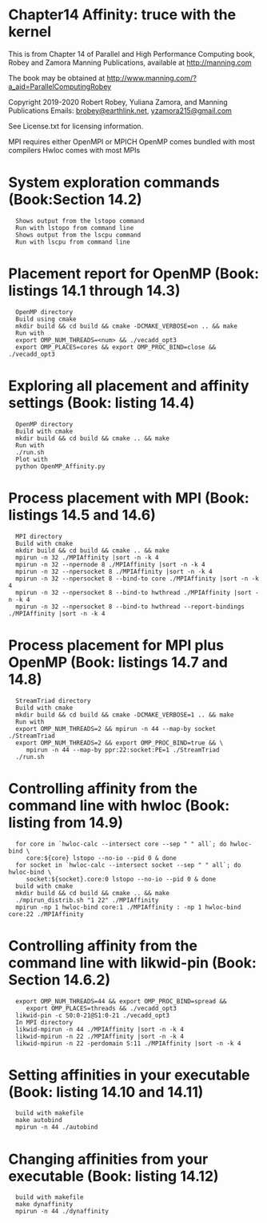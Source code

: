 # Chapter14 Affinity: truce with the kernel
This is from Chapter 14 of Parallel and High Performance Computing book, Robey and Zamora
Manning Publications, available at http://manning.com

The book may be obtained at
   http://www.manning.com/?a_aid=ParallelComputingRobey

Copyright 2019-2020 Robert Robey, Yuliana Zamora, and Manning Publications
Emails: brobey@earthlink.net, yzamora215@gmail.com

See License.txt for licensing information.

MPI requires either OpenMPI or MPICH
OpenMP comes bundled with most compilers
Hwloc comes with most MPIs

# System exploration commands (Book:Section 14.2)
      Shows output from the lstopo command
      Run with lstopo from command line
      Shows output from the lscpu command
      Run with lscpu from command line

# Placement report for OpenMP (Book: listings 14.1 through 14.3)
      OpenMP directory
      Build using cmake
      mkdir build && cd build && cmake -DCMAKE_VERBOSE=on .. && make
      Run with
      export OMP_NUM_THREADS=<num> && ./vecadd_opt3
      export OMP_PLACES=cores && export OMP_PROC_BIND=close && ./vecadd_opt3

# Exploring all placement and affinity settings (Book: listing 14.4)
      OpenMP directory
      Build with cmake
      mkdir build && cd build && cmake .. && make
      Run with
      ./run.sh
      Plot with
      python OpenMP_Affinity.py

# Process placement with MPI (Book: listings 14.5 and 14.6)
      MPI directory
      Build with cmake
      mkdir build && cd build && cmake .. && make
      mpirun -n 32 ./MPIAffinity |sort -n -k 4
      mpirun -n 32 --npernode 8 ./MPIAffinity |sort -n -k 4
      mpirun -n 32 --npersocket 8 ./MPIAffinity |sort -n -k 4
      mpirun -n 32 --npersocket 8 --bind-to core ./MPIAffinity |sort -n -k 4
      mpirun -n 32 --npersocket 8 --bind-to hwthread ./MPIAffinity |sort -n -k 4
      mpirun -n 32 --npersocket 8 --bind-to hwthread --report-bindings ./MPIAffinity |sort -n -k 4
      
# Process placement for MPI plus OpenMP (Book: listings 14.7 and 14.8)
      StreamTriad directory
      Build with cmake
      mkdir build && cd build && cmake -DCMAKE_VERBOSE=1 .. && make
      Run with
      export OMP_NUM_THREADS=2 && mpirun -n 44 --map-by socket ./StreamTriad
      export OMP_NUM_THREADS=2 && export OMP_PROC_BIND=true && \
         mpirun -n 44 --map-by ppr:22:socket:PE=1 ./StreamTriad
      ./run.sh

# Controlling affinity from the command line with hwloc (Book: listing from 14.9)
      for core in `hwloc-calc --intersect core --sep " " all`; do hwloc-bind \
         core:${core} lstopo --no-io --pid 0 & done
      for socket in `hwloc-calc --intersect socket --sep " " all`; do hwloc-bind \
         socket:${socket}.core:0 lstopo --no-io --pid 0 & done
      build with cmake
      mkdir build && cd build && cmake .. && make
      ./mpirun_distrib.sh "1 22" ./MPIAffinity
      mpirun -np 1 hwloc-bind core:1 ./MPIAffinity : -np 1 hwloc-bind core:22 ./MPIAffinity

# Controlling affinity from the command line with likwid-pin (Book: Section 14.6.2)
      export OMP_NUM_THREADS=44 && export OMP_PROC_BIND=spread && 
         export OMP_PLACES=threads && ./vecadd_opt3
      likwid-pin -c S0:0-21@S1:0-21 ./vecadd_opt3
      In MPI directory
      likwid-mpirun -n 44 ./MPIAffinity |sort -n -k 4
      likwid-mpirun -n 22 ./MPIAffinity |sort -n -k 4
      likwid-mpirun -n 22 -perdomain S:11 ./MPIAffinity |sort -n -k 4

# Setting affinities in your executable (Book: listing 14.10 and 14.11)
      build with makefile
      make autobind
      mpirun -n 44 ./autobind

# Changing affinities from your executable (Book: listing 14.12)
      build with makefile
      make dynaffinity
      mpirun -n 44 ./dynaffinity
